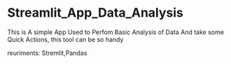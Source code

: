 # Streamlit_App_Data_Analysis


This is A simple App Used to Perfom Basic Analysis of Data And take some Quick Actions, this tool can be so handy

reuriments: Stremlit,Pandas
